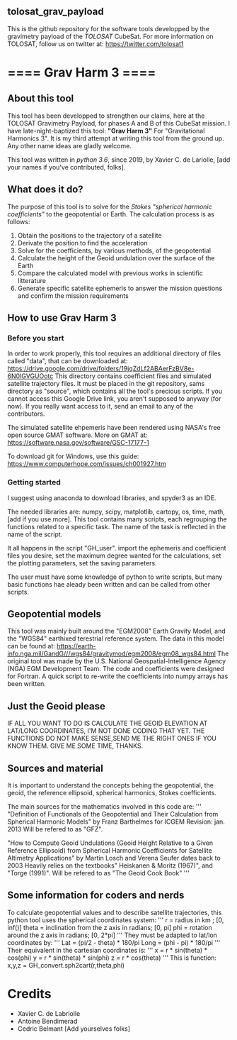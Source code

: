 ## tolosat_grav_payload
This is the github repository for the software tools developped by the gravimetry payload of the _TOLOSAT_ CubeSat. 
For more information on TOLOSAT, follow us on twitter at: https://twitter.com/tolosat1


# ==== Grav Harm 3 ====


## About this tool
This tool has been developped to strengthen our claims, here at the TOLOSAT Gravimetry Payload, for phases A and B of this CubeSat mission. I have late-night-baptized this tool:
__"Grav Harm 3"__
For "Gravitational Harmonics 3". 
It is my third attempt at writing this tool from the ground up. 
Any other name ideas are gladly welcome.

This tool was written in _python 3.6_, since 2019, by Xavier C. de Lariolle, [add your names if you've contributed, folks]. 


## What does it do?
The purpose of this tool is to solve for the _Stokes "spherical harmonic coefficients"_ to the geopotential or Earth. 
The calculation process is as follows: 
1. Obtain the positions to the trajectory of a satellite
1. Derivate the position to find the acceleration
1. Solve for the coefficients, by various methods, of the geopotential
1. Calculate the height of the Geoid undulation over the surface of the Earth
1. Compare the calculated model with previous works in scientific litterature
1. Generate specific satellite ephemeris to answer the mission questions and confirm the mission requirements	

## How to use Grav Harm 3
### Before you start
In order to work properly, this tool requires an additional directory of files called "data", that can be downloaded at:
https://drive.google.com/drive/folders/19jqZdLf2ABAerFzBV8e-6N0IGVGUOotc
This directory contains coefficient files and simulated satellite trajectory files. It must be placed in the git repository, sams directory as "source", which contains all the tool's precious scripts. If you cannot access this Google Drive link, you aren't supposed to anyway (for now). If you really want access to it, send an email to any of the contributors.

The simulated satellite ehpemeris have been rendered using NASA's free open source GMAT software.
More on GMAT at: https://software.nasa.gov/software/GSC-17177-1

To download git for Windows, use this guide: https://www.computerhope.com/issues/ch001927.htm


### Getting started
I suggest using anaconda to download libraries, and spyder3 as an IDE.

The needed libraries are: numpy, scipy, matplotlib, cartopy, os, time, math, [add if you use more]. 
This tool contains many scripts, each regrouping the functions related to a specific task. The name of the task is reflected in the name of the script. 

It all happens in the script "GH_user". 
import the ephemeris and coefficient files you desire, 
set the maximum degree wanted for the calculations, 
set the plotting parameters, set the saving parameters.

The user must have some knowledge of python to write scripts, but many basic functions hae aleady been written and can be called from other scripts.


## Geopotential models
This tool was mainly built around the "EGM2008" Earth Gravity Model, and the "WGS84" earthixed terestrial reference system. 
The data in this model can be found at: https://earth-info.nga.mil/GandG///wgs84/gravitymod/egm2008/egm08_wgs84.html
The original tool was made by  the U.S. National Geospatial-Intelligence Agency (NGA) EGM Development Team. The code and coefficients were designed for Fortran. A quick script to re-write the coefficients into numpy arrays has been written. 


## Just the Geoid please
IF ALL YOU WANT TO DO IS CALCULATE THE GEOID ELEVATION AT LAT/LONG COORDINATES, I'M NOT DONE CODING THAT YET. 
THE FUNCTIONS DO NOT MAKE SENSE,SEND ME THE RIGHT ONES IF YOU KNOW THEM. GIVE ME SOME TIME, THANKS. 


## Sources and material
It is important to understand the concepts behing the geopotential, the geoid, the reference ellipsoid, spherical harmonics, Stokes coefficients. 

The main sources for the mathematics involved in this code are:
'''
"Definition of Functionals of the Geopotential and Their Calculation from Spherical Harmonic Models"
by Franz Barthelmes
for ICGEM
Revision: jan. 2013
Will be refered to as "GFZ".

"How to Compute Geoid Undulations (Geoid Height Relative to a Given Reference Ellipsoid) from Spherical Harmonic Coefficients for Satellite Altimetry Applications"
by Martin Losch and Verena Seufer
dates back to 2003
Heavily relies on the textbooks" Heiskanen & Moritz (1967)", and "Torge (1991)".
Will be refered to as "The Geoid Cook Book"
'''


## Some information for coders and nerds
To calculate geopotential values and to describe satellite trajectories, this python tool uses the spherical coordinates system:
'''
r = radius in km ; [0, inf()]
theta = inclination from the z axis in radians; [0, pi]
phi = rotation around the z axis in radians; [0, 2*pi]
'''
They must be adapted to lat/lon coordinates by: 
'''
Lat = (pi/2 - theta) * 180/pi
Long = (phi - pi) * 180/pi
'''
Their equivalent in the cartesian coordinates is: 
'''
x = r * sin(theta) * cos(phi)
y = r * sin(theta) * sin(phi)
z = r * cos(theta)
'''
This is function: x,y,z = GH_convert.sph2cart(r,theta,phi)


# Credits 
* Xavier C. de Labriolle
* Antoine Bendimerad
* Cedric Belmant
[Add yourselves folks]

